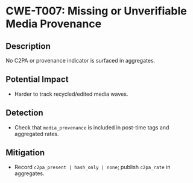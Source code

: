 # CWE-T007: Missing or Unverifiable Media Provenance

## Description
No C2PA or provenance indicator is surfaced in aggregates.

## Potential Impact
- Harder to track recycled/edited media waves.

## Detection
- Check that `media_provenance` is included in post-time tags and aggregated rates.

## Mitigation
- Record `c2pa_present | hash_only | none`; publish `c2pa_rate` in aggregates.
